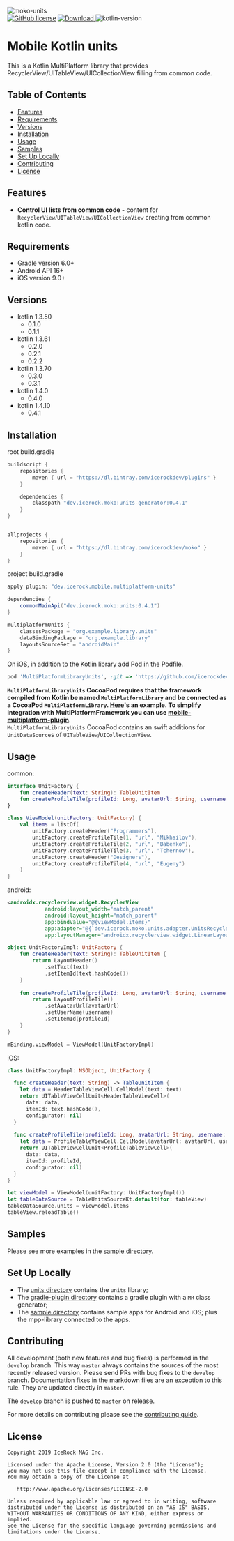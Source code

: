 ![moko-units](img/logo.png)  
[![GitHub license](https://img.shields.io/badge/license-Apache%20License%202.0-blue.svg?style=flat)](http://www.apache.org/licenses/LICENSE-2.0) [![Download](https://api.bintray.com/packages/icerockdev/moko/moko-units/images/download.svg) ](https://bintray.com/icerockdev/moko/moko-units/_latestVersion) ![kotlin-version](https://img.shields.io/badge/kotlin-1.4.10-orange)

# Mobile Kotlin units
This is a Kotlin MultiPlatform library that provides RecyclerView/UITableView/UICollectionView filling from common code.

## Table of Contents
- [Features](#features)
- [Requirements](#requirements)
- [Versions](#versions)
- [Installation](#installation)
- [Usage](#usage)
- [Samples](#samples)
- [Set Up Locally](#set-up-locally)
- [Contributing](#contributing)
- [License](#license)

## Features
- **Control UI lists from common code** - content for `RecyclerView`/`UITableView`/`UICollectionView`
 creating from common kotlin code.

## Requirements
- Gradle version 6.0+
- Android API 16+
- iOS version 9.0+

## Versions
- kotlin 1.3.50
  - 0.1.0
  - 0.1.1
- kotlin 1.3.61
  - 0.2.0
  - 0.2.1
  - 0.2.2
- kotlin 1.3.70
  - 0.3.0
  - 0.3.1
- kotlin 1.4.0
  - 0.4.0
- kotlin 1.4.10
  - 0.4.1

## Installation
root build.gradle  
```groovy
buildscript {
    repositories {
        maven { url = "https://dl.bintray.com/icerockdev/plugins" }
    }

    dependencies {
        classpath "dev.icerock.moko:units-generator:0.4.1"
    }
}


allprojects {
    repositories {
        maven { url = "https://dl.bintray.com/icerockdev/moko" }
    }
}
```

project build.gradle
```groovy
apply plugin: "dev.icerock.mobile.multiplatform-units"

dependencies {
    commonMainApi("dev.icerock.moko:units:0.4.1")
}

multiplatformUnits {
    classesPackage = "org.example.library.units"
    dataBindingPackage = "org.example.library"
    layoutsSourceSet = "androidMain"
}
```

On iOS, in addition to the Kotlin library add Pod in the Podfile.
```ruby
pod 'MultiPlatformLibraryUnits', :git => 'https://github.com/icerockdev/moko-units.git', :tag => 'release/0.4.0'
```
**`MultiPlatformLibraryUnits` CocoaPod requires that the framework compiled from Kotlin be named 
`MultiPlatformLibrary` and be connected as a CocoaPod `MultiPlatformLibrary`. 
[Here](sample/ios-app/Podfile)'s an example.
To simplify integration with MultiPlatformFramework you can use [mobile-multiplatform-plugin](https://github.com/icerockdev/mobile-multiplatform-gradle-plugin)**.  
`MultiPlatformLibraryUnits` CocoaPod contains an swift additions for `UnitDataSource`s of `UITableView`/`UICollectionView`.

## Usage
common:
```kotlin
interface UnitFactory {
    fun createHeader(text: String): TableUnitItem
    fun createProfileTile(profileId: Long, avatarUrl: String, username: String): TableUnitItem
}

class ViewModel(unitFactory: UnitFactory) {
    val items = listOf(
        unitFactory.createHeader("Programmers"),
        unitFactory.createProfileTile(1, "url", "Mikhailov"),
        unitFactory.createProfileTile(2, "url", "Babenko"),
        unitFactory.createProfileTile(3, "url", "Tchernov"),
        unitFactory.createHeader("Designers"),
        unitFactory.createProfileTile(4, "url", "Eugeny")
    )
}
```

android:
```xml
<androidx.recyclerview.widget.RecyclerView
            android:layout_width="match_parent"
            android:layout_height="match_parent"
            app:bindValue="@{viewModel.items}"
            app:adapter="@{`dev.icerock.moko.units.adapter.UnitsRecyclerViewAdapter`}"
            app:layoutManager="androidx.recyclerview.widget.LinearLayoutManager"/>
```
```kotlin
object UnitFactoryImpl: UnitFactory {
    fun createHeader(text: String): TableUnitItem {
        return LayoutHeader()
            .setText(text)
            .setItemId(text.hashCode())
    }
    
    fun createProfileTile(profileId: Long, avatarUrl: String, username: String): TableUnitItem {
        return LayoutProfileTile()
            .setAvatarUrl(avatarUrl)
            .setUserName(username)
            .setItemId(profileId)
    }
}
```
```kotlin
mBinding.viewModel = ViewModel(UnitFactoryImpl)
```

iOS:
```swift
class UnitFactoryImpl: NSObject, UnitFactory {

  func createHeader(text: String) -> TableUnitItem {
    let data = HeaderTableViewCell.CellModel(text: text)
    return UITableViewCellUnit<HeaderTableViewCell>(
      data: data,
      itemId: text.hashCode(),
      configurator: nil)
  }
  
  func createProfileTile(profileId: Long, avatarUrl: String, username: String) -> TableUnitItem {
    let data = ProfileTableViewCell.CellModel(avatarUrl: avatarUrl, username: username)
    return UITableViewCellUnit<ProfileTableViewCell>(
      data: data,
      itemId: profileId,
      configurator: nil)
  }
}
```
```swift
let viewModel = ViewModel(unitFactory: UnitFactoryImpl())
let tableDataSource = TableUnitsSourceKt.default(for: tableView)
tableDataSource.units = viewModel.items
tableView.reloadTable()
```

## Samples
Please see more examples in the [sample directory](sample).

## Set Up Locally 
- The [units directory](units) contains the `units` library;
- The [gradle-plugin directory](gradle-plugin) contains a gradle plugin with a `MR` class generator;
- The [sample directory](sample) contains sample apps for Android and iOS; plus the mpp-library connected to the apps.

## Contributing
All development (both new features and bug fixes) is performed in the `develop` branch. This way `master` always contains the sources of the most recently released version. Please send PRs with bug fixes to the `develop` branch. Documentation fixes in the markdown files are an exception to this rule. They are updated directly in `master`.

The `develop` branch is pushed to `master` on release.

For more details on contributing please see the [contributing guide](CONTRIBUTING.md).

## License
        
    Copyright 2019 IceRock MAG Inc.
    
    Licensed under the Apache License, Version 2.0 (the "License");
    you may not use this file except in compliance with the License.
    You may obtain a copy of the License at
    
       http://www.apache.org/licenses/LICENSE-2.0
    
    Unless required by applicable law or agreed to in writing, software
    distributed under the License is distributed on an "AS IS" BASIS,
    WITHOUT WARRANTIES OR CONDITIONS OF ANY KIND, either express or implied.
    See the License for the specific language governing permissions and
    limitations under the License.
